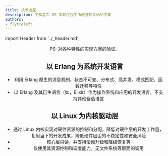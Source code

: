 ```yaml
---
title: 技术选型
description: 了解盘古 OS 实现过程中所验证和采纳的方案
authors:
- flytreleft
---
```


import Header from '../_header.md';

<Header />


PS: 对各种特性的实现方案的验证。

## 以 Erlang 为系统开发语言

- 利用 Erlang 原生的消息机制、状态不可变、分布式、高并发、模式匹配、函数迁移等特性
- 以 Erlang 及其衍生语言（如，Elixir）作为操作系统和应用的开发语言，不支持其他备选语言

## 以 Linux 为内核驱动层

- 通过 Linux 内核实现对硬件资源的控制和分配，降低对硬件层的开发工作量，
  复用当下的开发成果，降低硬件层面的不稳定性和安全风险
- 核心层只读，并支持滚动升级和降级恢复等
- 仅使用其资源控制和调度能力，无文件系统等层面的调用
